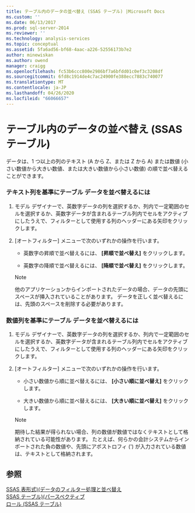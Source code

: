 ```yaml
---
title: テーブル内のデータの並べ替え (SSAS テーブル) |Microsoft Docs
ms.custom: ''
ms.date: 06/13/2017
ms.prod: sql-server-2014
ms.reviewer: ''
ms.technology: analysis-services
ms.topic: conceptual
ms.assetid: 5fa6ad56-bf68-4aac-a226-52556173b7e2
author: minewiskan
ms.author: owend
manager: craigg
ms.openlocfilehash: fc53b6ccc800e2986bf7a6bfdd01c0ef3c3208df
ms.sourcegitcommit: 6fd8c1914de4c7ac24900fe388ecc7883c740077
ms.translationtype: MT
ms.contentlocale: ja-JP
ms.lasthandoff: 04/26/2020
ms.locfileid: "66066657"
---
```

# <a name="sort-data-in-a-table-ssas-tabular"></a>テーブル内のデータの並べ替え (SSAS テーブル)
  データは、1 つ以上の列のテキスト (A から Z、または Z から A) または数値 (小さい数値から大きい数値、または大きい数値から小さい数値) の順で並べ替えることができます。  
  
### <a name="to-sort-the-data-in-a-table-based-on-a-text-column"></a>テキスト列を基準にテーブル データを並べ替えるには  
  
1.  モデル デザイナーで、英数字データの列を選択するか、列内で一定範囲のセルを選択するか、英数字データが含まれるテーブル列内でセルをアクティブにしたうえで、フィルターとして使用する列のヘッダーにある矢印をクリックします。  
  
2.  [オートフィルター] メニューで次のいずれかの操作を行います。  
  
    -   英数字の昇順で並べ替えるには、 **[昇順で並べ替え]** をクリックします。  
  
    -   英数字の降順で並べ替えるには、 **[降順で並べ替え]** をクリックします。  
  
    > [!NOTE]  
    >  他のアプリケーションからインポートされたデータの場合、データの先頭にスペースが挿入されていることがあります。 データを正しく並べ替えるには、先頭のスペースを削除する必要があります。  
  
### <a name="to-sort-the-data-in-a-table-based-on-a-numeric-column"></a>数値列を基準にテーブル データを並べ替えるには  
  
1.  モデル デザイナーで、英数字データの列を選択するか、列内で一定範囲のセルを選択するか、英数字データが含まれるテーブル列内でセルをアクティブにしたうえで、フィルターとして使用する列のヘッダーにある矢印をクリックします。  
  
2.  [オートフィルター] メニューで次のいずれかの操作を行います。  
  
    -   小さい数値から順に並べ替えるには、 **[小さい順に並べ替え]** をクリックします。  
  
    -   大きい数値から順に並べ替えるには、 **[大きい順に並べ替え]** をクリックします。  
  
    > [!NOTE]  
    >  期待した結果が得られない場合、列の数値が数値ではなくテキストとして格納されている可能性があります。 たとえば、何らかの会計システムからインポートされた負の数値や、先頭にアポストロフィ (') が入力されている数値は、テキストとして格納されます。  
  
## <a name="see-also"></a>参照  
 [SSAS 表形式&#41;&#40;データのフィルター処理と並べ替え](../filter-and-sort-data-ssas-tabular.md)   
 [SSAS テーブル&#41;&#40;パースペクティブ](perspectives-ssas-tabular.md)   
 [ロール (SSAS テーブル)](roles-ssas-tabular.md)  
  
  

